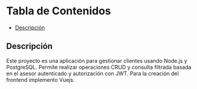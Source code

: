 # Tabla de Contenidos
- [Descripción](#Descripción)











## Descripción
Este proyecto es una aplicación para gestionar clientes usando Node.js y PostgreSQL. Permite realizar operaciones CRUD y consulta filtrada basada en el asesor autenticado y autorización con JWT. Para la creación del frontend implemento Vuejs.
